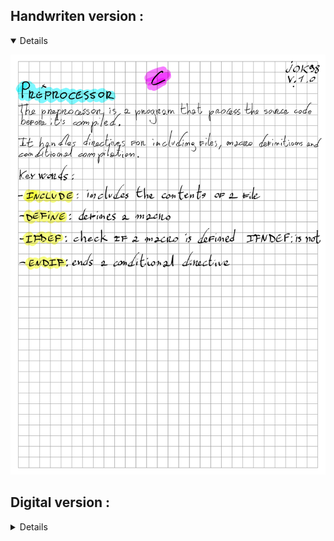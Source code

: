 ## Handwriten version :
<details open> 

![preprocessor.png](../../../assets/utils/dev/c/preprocessor/preprocessor.png)

</details>

## Digital version : 
<details>

## Preprocessor

es. `# include <stdio.h>`

.h stands for header file

The preprocessor is a program that processes the source code before it is compiled.

It handles directives for including files, macro definitions, and conditional compilation.

Keywords : 
- `include` : includes the contents of a file
- `define` : defines a macro
- `ifdef` : checks if a macro is defined
- `ifndef` : checks if a macro is not defined
- `endif` : ends a conditional directive

</details>


